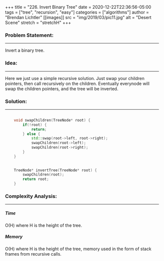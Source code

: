 +++
title = "226. Invert Binary Tree"
date = 2020-12-22T22:36:56-05:00
tags = ["tree", "recursion", "easy"]
categories = ["algorithms"]
author = "Brendan Lichtler"
[[images]]
  src = "img/2019/03/pic11.jpg"
  alt = "Desert Scene"
  stretch = "stretchH"
+++



<h3>Problem Statement:</h3>
<hr> 

Invert a binary tree.


<h3>Idea:</h3>
<hr>

Here we just use a simple recursive solution. Just swap your children pointers, then call recursively on the children. Eventually everynode will swap the children pointers, and the tree will be inverted. 

<h3>Solution:</h3>
<hr>

``` C++ 

    void swapChildren(TreeNode* root) {
        if(!root) {
            return;
        } else {
            std::swap(root->left, root->right);
            swapChildren(root->left);
            swapChildren(root->right);      
        }
    }
    
    
    TreeNode* invertTree(TreeNode* root) {
        swapChildren(root);
        return root;
    }

```

<h3>Complexity Analysis:</h3>
<hr>

<h5><b>Time</b></h5>

O(H) where H is the height of the tree.

<h5><b>Memory</b></h5>

O(H) where H is the height of the tree, memory used in the form of stack frames from recursive calls.
